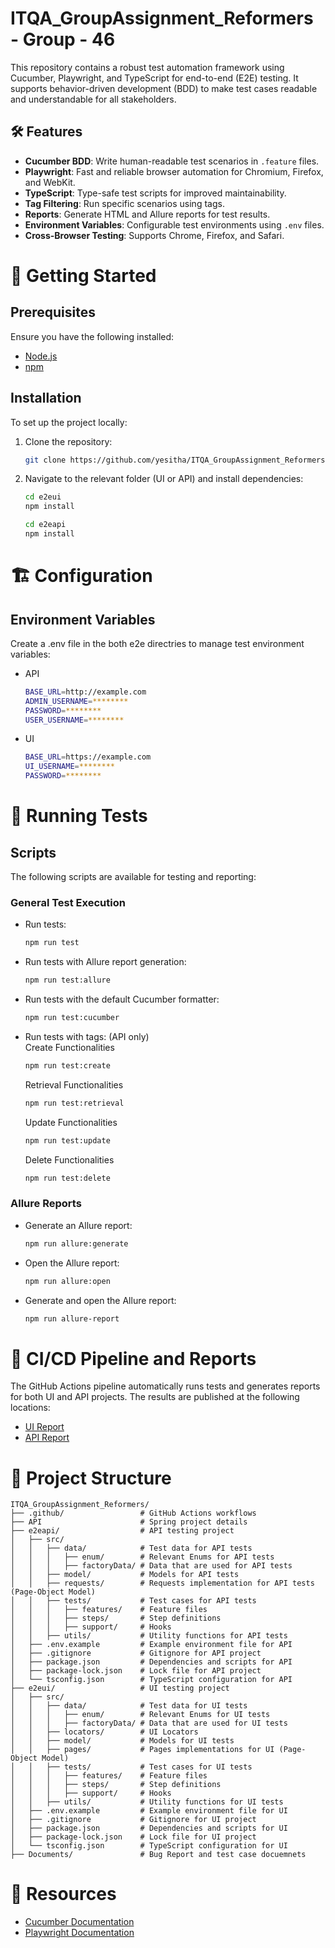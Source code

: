 # ITQA_GroupAssignment_Reformers - Group - 46

This repository contains a robust test automation framework using Cucumber, Playwright, and TypeScript for end-to-end (E2E) testing. It supports behavior-driven development (BDD) to make test cases readable and understandable for all stakeholders.

## 🛠️ Features
- **Cucumber BDD**: Write human-readable test scenarios in `.feature` files.  
- **Playwright**: Fast and reliable browser automation for Chromium, Firefox, and WebKit.  
- **TypeScript**: Type-safe test scripts for improved maintainability.  
- **Tag Filtering**: Run specific scenarios using tags.  
- **Reports**: Generate HTML and Allure reports for test results.  
- **Environment Variables**: Configurable test environments using `.env` files.  
- **Cross-Browser Testing**: Supports Chrome, Firefox, and Safari.  

# 🚀 Getting Started

## Prerequisites

Ensure you have the following installed:

- [Node.js](https://nodejs.org/)
- [npm](https://www.npmjs.com/)

## Installation

To set up the project locally:

1. Clone the repository:
   ```bash
   git clone https://github.com/yesitha/ITQA_GroupAssignment_Reformers.git
   ```

2. Navigate to the relevant folder (UI or API) and install dependencies:  
   ```bash
   cd e2eui
   npm install
   ```

   ```bash
   cd e2eapi
   npm install
   ```
# 🏗️ Configuration  

## Environment Variables  
Create a .env file in the both e2e directries to manage test environment variables:  
  
- API
  ```bash
  BASE_URL=http://example.com
  ADMIN_USERNAME=********
  PASSWORD=********
  USER_USERNAME=********
  ```
- UI
  ```bash
  BASE_URL=https://example.com
  UI_USERNAME=********
  PASSWORD=********
  ```
  
# 🔨 Running Tests  

## Scripts

The following scripts are available for testing and reporting:

### General Test Execution

- Run tests:
  ```bash
  npm run test
  ```
- Run tests with Allure report generation:
  ```bash
  npm run test:allure
  ```
- Run tests with the default Cucumber formatter:
  ```bash
  npm run test:cucumber
  ```
- Run tests with tags: (API only)    
  Create Functionalities
  ```bash
  npm run test:create
  ```
  Retrieval Functionalities
  ```bash
  npm run test:retrieval
  ```
  Update Functionalities
  ```bash
  npm run test:update
  ```  
  Delete Functionalities
  ```bash
  npm run test:delete
  ```

###  Allure Reports

- Generate an Allure report:
  ```bash
  npm run allure:generate
  ```
- Open the Allure report:
  ```bash
  npm run allure:open
  ```
- Generate and open the Allure report:
  ```bash
  npm run allure-report
  ```

# 🧪 CI/CD Pipeline and Reports

The GitHub Actions pipeline automatically runs tests and generates reports for both UI and API projects. The results are published at the following locations:

- [UI Report](https://yesitha.github.io/ITQA_GroupAssignment_Reformers/ui-report/)
- [API Report](https://yesitha.github.io/ITQA_GroupAssignment_Reformers/api-report/)

# 📂 Project Structure

```
ITQA_GroupAssignment_Reformers/
├── .github/                 # GitHub Actions workflows
├── API                      # Spring project details
├── e2eapi/                  # API testing project
│   ├── src/                 
│   │   ├── data/            # Test data for API tests
│   │   │   ├── enum/        # Relevant Enums for API tests
│   │   │   ├── factoryData/ # Data that are used for API tests
│   │   ├── model/           # Models for API tests
│   │   ├── requests/        # Requests implementation for API tests (Page-Object Model)
│   │   ├── tests/           # Test cases for API tests
│   │   │   ├── features/    # Feature files
│   │   │   ├── steps/       # Step definitions
│   │   │   ├── support/     # Hooks
│   │   ├── utils/           # Utility functions for API tests
│   ├── .env.example         # Example environment file for API
│   ├── .gitignore           # Gitignore for API project
│   ├── package.json         # Dependencies and scripts for API
│   ├── package-lock.json    # Lock file for API project
│   └── tsconfig.json        # TypeScript configuration for API
├── e2eui/                   # UI testing project
│   ├── src/                 
│   │   ├── data/            # Test data for UI tests
│   │   │   ├── enum/        # Relevant Enums for UI tests
│   │   │   ├── factoryData/ # Data that are used for UI tests
│   │   ├── locators/        # UI Locators
│   │   ├── model/           # Models for UI tests
│   │   ├── pages/           # Pages implementations for UI (Page-Object Model)
│   │   ├── tests/           # Test cases for UI tests
│   │   │   ├── features/    # Feature files
│   │   │   ├── steps/       # Step definitions
│   │   │   ├── support/     # Hooks
│   │   ├── utils/           # Utility functions for UI tests
│   ├── .env.example         # Example environment file for UI
│   ├── .gitignore           # Gitignore for UI project
│   ├── package.json         # Dependencies and scripts for UI
│   ├── package-lock.json    # Lock file for UI project
│   └── tsconfig.json        # TypeScript configuration for UI
├── Documents/               # Bug Report and test case docuemnets
```

# 🔗 Resources  
- [Cucumber Documentation](https://cucumber.io/docs/)
- [Playwright Documentation](https://playwright.dev/docs/intro)
